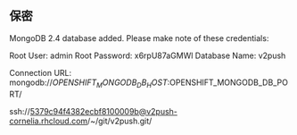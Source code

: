 ## 保密 ##

MongoDB 2.4 database added.  Please make note of these credentials:

   Root User:     admin
   Root Password: x6rpU87aGMWl
   Database Name: v2push

Connection URL: mongodb://$OPENSHIFT_MONGODB_DB_HOST:$OPENSHIFT_MONGODB_DB_PORT/



ssh://5379c94f4382ecbf8100009b@v2push-cornelia.rhcloud.com/~/git/v2push.git/
